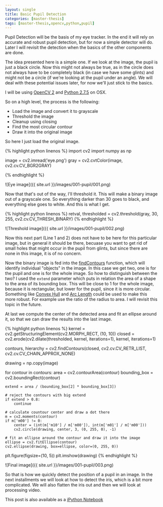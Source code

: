 ```yaml
---
layout: single
title: Basic Pupil Detection
categories: [master-thesis]
tags: [master-thesis,opencv,python,pupil]
---
```


Pupil Detection will be the basis of my eye tracker. In the end it will rely on accurate and robust
pupil detection, but for now a simple detector will do. Later I will revisit the detection when the
basics of the other components are done.

The idea presented here is a simple one. If we look at the image, the pupil is just a black circle.
Now this might not always be true, as in the circle does not always have to be completely black (in
case we have some glints) and might not be a circle (if we're looking at the pupil under an angle).
We will deal with these potential issues later, for now we'll just stick to the basics.

I will be using [OpenCV 2](http://opencv.org/) and [Python 2.7.5](http://www.python.org/) on OSX.

So on a high level, the process is the following:
* Load the image and convert it to grayscale
* Threshold the image
* Cleanup using closing
* Find the most circular contour
* Draw it into the original image

So here I just load the original image.

{% highlight python linenos %}
import cv2
import numpy as np

image = cv2.imread('eye.png')
gray = cv2.cvtColor(image, cv2.cv.CV_BGR2GRAY)

{% endhighlight %}

![Eye image]({{ site.url }}/images/001-pupil/001.png)

Now that that's out of the way, I'll threshold it. This will make a binary image out of a grayscale
one. So everything darker than 30 goes to black, and everything else goes to white. And this is what
I get.

{% highlight python linenos %}
retval, thresholded = cv2.threshold(gray, 30, 255, cv2.cv.CV_THRESH_BINARY)
{% endhighlight %}

![Threshold image]({{ site.url }}/images/001-pupil/002.png)

Now this next part (Line 1 and 2) does not have to be here for this particular image, but in general
it should be there, becuase you want to get rid of small holes that might occur in the pupil from glints,
but since there are none in this image, it is of no concern.

Now the binary image is fed into the 
[findContours](http://docs.opencv.org/modules/imgproc/doc/structural_analysis_and_shape_descriptors.html?#findcontours) 
function, which will identify individual "objects"
in the image. In this case we get two, one is for the pupil and one is for the whole image. So how to
distinguish between the two? I used the `extend` parameter which puts in relation the area of a shape
to the area of its bounding box. This will be close to 1 for the whole image, because it is rectangular,
but lower for the pupil, since it is more circular. Something like 
[Convex Hull](http://docs.opencv.org/modules/imgproc/doc/structural_analysis_and_shape_descriptors.html?#convexhull) and 
[Arc Length](http://docs.opencv.org/modules/imgproc/doc/structural_analysis_and_shape_descriptors.html?#arclength)
could be used to make this more robust. For example use the ratio of the radius to area. I will
revisit this topic in the future.

At last we compute the center of the detected area and fit an ellipse around it, so that we can
draw the results into the last image.

{% highlight python linenos %}
kernel = cv2.getStructuringElement(cv2.MORPH_RECT, (10, 10))
closed = cv2.erode(cv2.dilate(thresholded, kernel, iterations=1), kernel, iterations=1)

contours, hierarchy = cv2.findContours(closed, cv2.cv.CV_RETR_LIST, cv2.cv.CV_CHAIN_APPROX_NONE)

drawing = np.copy(image)

for contour in contours:
    area = cv2.contourArea(contour)
    bounding_box = cv2.boundingRect(contour)
    
    extend = area / (bounding_box[2] * bounding_box[3])
    
    # reject the contours with big extend
    if extend > 0.8:
        continue
    
    # calculate countour center and draw a dot there
    m = cv2.moments(contour)
    if m['m00'] != 0:
        center = (int(m['m10'] / m['m00']), int(m['m01'] / m['m00']))
        cv2.circle(drawing, center, 3, (0, 255, 0), -1)
    
    # fit an ellipse around the contour and draw it into the image
    ellipse = cv2.fitEllipse(contour)
    cv2.ellipse(drawing, box=ellipse, color=(0, 255, 0))

plt.figure(figsize=(10, 5))
plt.imshow(drawing)
{% endhighlight %}

![Final image]({{ site.url }}/images/001-pupil/003.png)

So that is how we quickly detect the position of a pupil in an image. In the next installments
we will look at how to detect the iris, which is a bit more complicated. We will also flatten 
the iris out and then we will look at processing video.

This post is also available as a [iPython Notebook](http://nbviewer.ipython.org/gist/mirosval/8752402)
